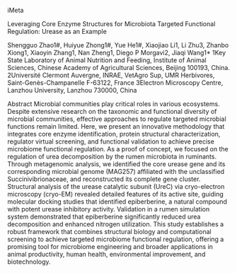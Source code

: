 iMeta

Leveraging Core Enzyme Structures for Microbiota Targeted Functional Regulation: Urease as an Example

Shengguo Zhao1#, Huiyue Zhong1#, Yue He1#, Xiaojiao Li1, Li Zhu3, Zhanbo Xiong1, Xiaoyin Zhang1, Nan Zheng1, Diego P Morgavi2, Jiaqi Wang1*
1Key State Laboratory of Animal Nutrition and Feeding, Institute of Animal Sciences, Chinese Academy of Agricultural Sciences, Beijing 100193, China. 
2Université Clermont Auvergne, INRAE, VetAgro Sup, UMR Herbivores, Saint-Genès-Champanelle F-63122, France
3Electron Microscopy Centre, Lanzhou University, Lanzhou 730000, China


Abstract
Microbial communities play critical roles in various ecosystems. Despite extensive research on the taxonomic and functional diversity of microbial communities, effective approaches to regulate targeted microbial functions remain limited. Here, we present an innovative methodology that integrates core enzyme identification, protein structural characterization, regulator virtual screening, and functional validation to achieve precise microbiome functional regulation. As a proof of concept, we focused on the regulation of urea decomposition by the rumen microbiota in ruminants. Through metagenomic analysis, we identified the core urease gene and its corresponding microbial genome (MAG257) affiliated with the unclassified Succinivibrionaceae, and reconstructed its complete gene cluster. Structural analysis of the urease catalytic subunit (UreC) via cryo-electron microscopy (cryo-EM) revealed detailed features of its active site, guiding molecular docking studies that identified epiberberine, a natural compound with potent urease inhibitory activity. Validation in a rumen simulation system demonstrated that epiberberine significantly reduced urea decomposition and enhanced nitrogen utilization. This study establishes a robust framework that combines structural biology and computational screening to achieve targeted microbiome functional regulation, offering a promising tool for microbiome engineering and broader applications in animal productivity, human health, environmental improvement, and biotechnology.
